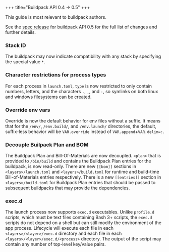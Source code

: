 +++
title="Buildpack API 0.4 -> 0.5"
+++

<!--more-->

This guide is most relevant to buildpack authors. 

See the [spec release](https://github.com/buildpacks/spec/releases/tag/buildpack%2Fv0.5) for buildpack API 0.5 for the full list of changes and further details.

### Stack ID
The buildpack may now indicate compatibility with any stack by specifying the special value `*`.

### Character restrictions for process types
For each process in `launch.toml`, `type` is now restricted to only contain numbers, letters, and the characters `.`, `_`, and `-`, so symlinks on both linux and windows filesystems can be created.
 
### Override env vars
Override is now the default behavior for env files without a suffix.
It means that for the `/env/`, `/env.build/`, and `/env.launch/` directories, the default, suffix-less behavior will be `VAR.override` instead of `VAR.append`+`VAR.delim=:`.

### Decouple Builpack Plan and BOM
The Buildpack Plan and Bill-Of-Materials are now decoupled.
`<plan>` that is provided to `/bin/build` and contains the Buildpack Plan entries for the buildpack, is now read-only.
There are new `[[bom]]` sections in `<layers>/launch.toml` and `<layers>/build.toml` for runtime and build-time Bill-of-Materials entries respectively.
There is a new `[[entries]]` section in `<layers>/build.toml` for Buildpack Plan entries that should be passed to subsequent buildpacks that may provide the dependencies.

### exec.d
The launch process now supports `exec.d` executables. Unlike `profile.d` scripts, which must be text files containing Bash 3+ scripts, the `exec.d` scripts do not depend on a shell but can still modify the environment of the app process.
Lifecycle will execute each file in each `<layers>/<layer>/exec.d` directory and each file in each `<layers>/<layer>/exec.d/<process>` directory.
The output of the script may contain any number of top-level key/value pairs.

